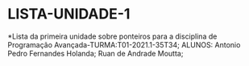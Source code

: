 # LISTA-UNIDADE-1
*Lista da primeira unidade sobre ponteiros para a disciplina de Programação Avançada-TURMA:T01-2021.1-35T34;
ALUNOS:
Antonio Pedro Fernandes Holanda;
Ruan de Andrade Moutta;
